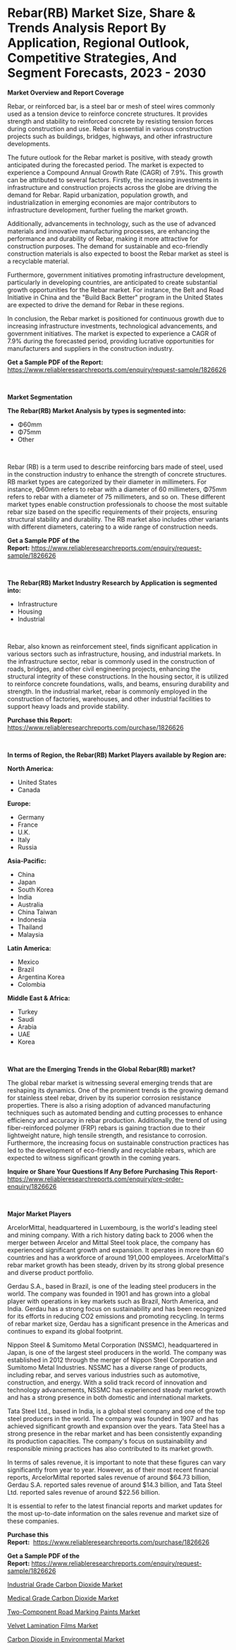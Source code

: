 <p><h1>Rebar(RB) Market Size, Share & Trends Analysis Report By Application, Regional Outlook, Competitive Strategies, And Segment Forecasts, 2023 - 2030</h1></p><p><strong>Market Overview and Report Coverage</strong></p>
<p><p>Rebar, or reinforced bar, is a steel bar or mesh of steel wires commonly used as a tension device to reinforce concrete structures. It provides strength and stability to reinforced concrete by resisting tension forces during construction and use. Rebar is essential in various construction projects such as buildings, bridges, highways, and other infrastructure developments.</p><p>The future outlook for the Rebar market is positive, with steady growth anticipated during the forecasted period. The market is expected to experience a Compound Annual Growth Rate (CAGR) of 7.9%. This growth can be attributed to several factors. Firstly, the increasing investments in infrastructure and construction projects across the globe are driving the demand for Rebar. Rapid urbanization, population growth, and industrialization in emerging economies are major contributors to infrastructure development, further fueling the market growth.</p><p>Additionally, advancements in technology, such as the use of advanced materials and innovative manufacturing processes, are enhancing the performance and durability of Rebar, making it more attractive for construction purposes. The demand for sustainable and eco-friendly construction materials is also expected to boost the Rebar market as steel is a recyclable material.</p><p>Furthermore, government initiatives promoting infrastructure development, particularly in developing countries, are anticipated to create substantial growth opportunities for the Rebar market. For instance, the Belt and Road Initiative in China and the "Build Back Better" program in the United States are expected to drive the demand for Rebar in these regions.</p><p>In conclusion, the Rebar market is positioned for continuous growth due to increasing infrastructure investments, technological advancements, and government initiatives. The market is expected to experience a CAGR of 7.9% during the forecasted period, providing lucrative opportunities for manufacturers and suppliers in the construction industry.</p></p>
<p><strong>Get a Sample PDF of the Report:</strong> <a href="https://www.reliableresearchreports.com/enquiry/request-sample/1826626">https://www.reliableresearchreports.com/enquiry/request-sample/1826626</a></p>
<p>&nbsp;</p>
<p><strong>Market Segmentation</strong></p>
<p><strong>The Rebar(RB) Market Analysis by types is segmented into:</strong></p>
<p><ul><li>Φ60mm</li><li>Φ75mm</li><li>Other</li></ul></p>
<p>&nbsp;</p>
<p><p>Rebar (RB) is a term used to describe reinforcing bars made of steel, used in the construction industry to enhance the strength of concrete structures. RB market types are categorized by their diameter in millimeters. For instance, Φ60mm refers to rebar with a diameter of 60 millimeters, Φ75mm refers to rebar with a diameter of 75 millimeters, and so on. These different market types enable construction professionals to choose the most suitable rebar size based on the specific requirements of their projects, ensuring structural stability and durability. The RB market also includes other variants with different diameters, catering to a wide range of construction needs.</p></p>
<p><strong>Get a Sample PDF of the Report:</strong>&nbsp;<a href="https://www.reliableresearchreports.com/enquiry/request-sample/1826626">https://www.reliableresearchreports.com/enquiry/request-sample/1826626</a></p>
<p>&nbsp;</p>
<p><strong>The Rebar(RB) Market Industry Research by Application is segmented into:</strong></p>
<p><ul><li>Infrastructure</li><li>Housing</li><li>Industrial</li></ul></p>
<p>&nbsp;</p>
<p><p>Rebar, also known as reinforcement steel, finds significant application in various sectors such as infrastructure, housing, and industrial markets. In the infrastructure sector, rebar is commonly used in the construction of roads, bridges, and other civil engineering projects, enhancing the structural integrity of these constructions. In the housing sector, it is utilized to reinforce concrete foundations, walls, and beams, ensuring durability and strength. In the industrial market, rebar is commonly employed in the construction of factories, warehouses, and other industrial facilities to support heavy loads and provide stability.</p></p>
<p><strong>Purchase this Report:</strong>&nbsp; <a href="https://www.reliableresearchreports.com/purchase/1826626">https://www.reliableresearchreports.com/purchase/1826626</a></p>
<p>&nbsp;</p>
<p><strong>In terms of Region, the Rebar(RB) Market Players available by Region are:</strong></p>
<p>
    <p> <strong> North America: </strong>
        <ul>
            <li>United States</li>
            <li>Canada</li>
        </ul>
        </p> 
    <p> <strong> Europe: </strong>
        <ul>
            <li>Germany</li>
            <li>France</li>
            <li>U.K.</li>
            <li>Italy</li>
            <li>Russia</li>
        </ul>
        </p> 
    <p> <strong> Asia-Pacific: </strong>
        <ul>
            <li>China</li>
            <li>Japan</li>
            <li>South Korea</li>
            <li>India</li>
            <li>Australia</li>
            <li>China Taiwan</li>
            <li>Indonesia</li>
            <li>Thailand</li>
            <li>Malaysia</li>
        </ul>
        </p> 
    <p> <strong> Latin America: </strong>
        <ul>
            <li>Mexico</li>
            <li>Brazil</li>
            <li>Argentina Korea</li>
            <li>Colombia</li>
        </ul>
        </p> 
    <p> <strong> Middle East & Africa: </strong>
        <ul>
            <li>Turkey</li>
            <li>Saudi</li>
            <li>Arabia</li>
            <li>UAE</li>
            <li>Korea</li>
        </ul>
    </p>
    </p>
<p>&nbsp;</p>
<p><strong>What are the Emerging Trends in the Global Rebar(RB) market?</strong></p>
<p><p>The global rebar market is witnessing several emerging trends that are reshaping its dynamics. One of the prominent trends is the growing demand for stainless steel rebar, driven by its superior corrosion resistance properties. There is also a rising adoption of advanced manufacturing techniques such as automated bending and cutting processes to enhance efficiency and accuracy in rebar production. Additionally, the trend of using fiber-reinforced polymer (FRP) rebars is gaining traction due to their lightweight nature, high tensile strength, and resistance to corrosion. Furthermore, the increasing focus on sustainable construction practices has led to the development of eco-friendly and recyclable rebars, which are expected to witness significant growth in the coming years.</p></p>
<p><strong>Inquire or Share Your Questions If Any Before Purchasing This Report</strong>- <a href="https://www.reliableresearchreports.com/enquiry/pre-order-enquiry/1826626">https://www.reliableresearchreports.com/enquiry/pre-order-enquiry/1826626</a></p>
<p>&nbsp;</p>
<p><strong>Major Market Players</strong></p>
<p><p>ArcelorMittal, headquartered in Luxembourg, is the world's leading steel and mining company. With a rich history dating back to 2006 when the merger between Arcelor and Mittal Steel took place, the company has experienced significant growth and expansion. It operates in more than 60 countries and has a workforce of around 191,000 employees. ArcelorMittal's rebar market growth has been steady, driven by its strong global presence and diverse product portfolio.</p><p>Gerdau S.A., based in Brazil, is one of the leading steel producers in the world. The company was founded in 1901 and has grown into a global player with operations in key markets such as Brazil, North America, and India. Gerdau has a strong focus on sustainability and has been recognized for its efforts in reducing CO2 emissions and promoting recycling. In terms of rebar market size, Gerdau has a significant presence in the Americas and continues to expand its global footprint.</p><p>Nippon Steel & Sumitomo Metal Corporation (NSSMC), headquartered in Japan, is one of the largest steel producers in the world. The company was established in 2012 through the merger of Nippon Steel Corporation and Sumitomo Metal Industries. NSSMC has a diverse range of products, including rebar, and serves various industries such as automotive, construction, and energy. With a solid track record of innovation and technology advancements, NSSMC has experienced steady market growth and has a strong presence in both domestic and international markets.</p><p>Tata Steel Ltd., based in India, is a global steel company and one of the top steel producers in the world. The company was founded in 1907 and has achieved significant growth and expansion over the years. Tata Steel has a strong presence in the rebar market and has been consistently expanding its production capacities. The company's focus on sustainability and responsible mining practices has also contributed to its market growth.</p><p>In terms of sales revenue, it is important to note that these figures can vary significantly from year to year. However, as of their most recent financial reports, ArcelorMittal reported sales revenue of around $64.73 billion, Gerdau S.A. reported sales revenue of around $14.3 billion, and Tata Steel Ltd. reported sales revenue of around $22.56 billion.</p><p>It is essential to refer to the latest financial reports and market updates for the most up-to-date information on the sales revenue and market size of these companies.</p></p>
<p><strong>Purchase this Report:</strong>&nbsp;&nbsp;<a href="https://www.reliableresearchreports.com/purchase/1826626">https://www.reliableresearchreports.com/purchase/1826626</a></p>
<p></p>
<p><strong>Get a Sample PDF of the Report:</strong>&nbsp;<a href="https://www.reliableresearchreports.com/enquiry/request-sample/1826626">https://www.reliableresearchreports.com/enquiry/request-sample/1826626</a></p>
<p><p><a href="https://github.com/rahu1502/Market-Research-Report-List-1/blob/main/industrial-grade-carbon-dioxide-market.md">Industrial Grade Carbon Dioxide Market</a></p><p><a href="https://github.com/rahu1506/Market-Research-Report-List-1/blob/main/medical-grade-carbon-dioxide-market.md">Medical Grade Carbon Dioxide Market</a></p><p><a href="https://github.com/rahu1503/Market-Research-Report-List-1/blob/main/two-component-road-marking-paints-market.md">Two-Component Road Marking Paints Market</a></p><p><a href="https://github.com/rahu1501/Market-Research-Report-List-1/blob/main/velvet-lamination-films-market.md">Velvet Lamination Films Market</a></p><p><a href="https://github.com/rahu1505/Market-Research-Report-List-1/blob/main/carbon-dioxide-in-environmental-market.md">Carbon Dioxide in Environmental Market</a></p></p>